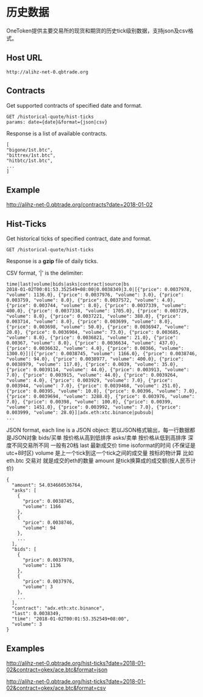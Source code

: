 历史数据
===

OneToken提供主要交易所的现货和期货的历史tick级别数据，支持json及csv格式。

Host URL
---
```
http://alihz-net-0.qbtrade.org
```

Contracts
---
Get supported contracts of specified date and format.

```$xslt
GET /historical-quote/hist-ticks
params: date={date}&format={json|csv}
```
Response is a list of available contracts. 
```$xslt
[
"bigone/1st.btc",
"bittrex/1st.btc",
"hitbtc/1st.btc",
...
]
```
## Example

http://alihz-net-0.qbtrade.org/contracts?date=2018-01-02

Hist-Ticks
---
Get historical ticks of specified contract, date and format.

```$xslt
GET /historical-quote/hist-ticks
```
Response is a **gzip** file of daily ticks.

CSV format, '|' is the delimiter:
```$xslt
time|last|volume|bids|asks|contract|source|bs
2018-01-02T00:01:53.352549+08:00|0.0038349|3.0|[{"price": 0.0037978, "volume": 1136.0}, {"price": 0.0037976, "volume": 3.0}, {"price": 0.003759, "volume": 8.0}, {"price": 0.0037572, "volume": 4.0}, {"price": 0.003744, "volume": 8.0}, {"price": 0.0037339, "volume": 400.0}, {"price": 0.0037338, "volume": 1705.0}, {"price": 0.003729, "volume": 8.0}, {"price": 0.0037221, "volume": 388.0}, {"price": 0.003714, "volume": 8.0}, {"price": 0.003699, "volume": 8.0}, {"price": 0.003698, "volume": 50.0}, {"price": 0.0036947, "volume": 20.0}, {"price": 0.0036904, "volume": 73.0}, {"price": 0.003685, "volume": 8.0}, {"price": 0.0036821, "volume": 21.0}, {"price": 0.00367, "volume": 8.0}, {"price": 0.0036634, "volume": 437.0}, {"price": 0.0036632, "volume": 4.0}, {"price": 0.00366, "volume": 1300.0}]|[{"price": 0.0038745, "volume": 1166.0}, {"price": 0.0038746, "volume": 94.0}, {"price": 0.0038977, "volume": 400.0}, {"price": 0.0038979, "volume": 117.0}, {"price": 0.0039, "volume": 35.0}, {"price": 0.0039114, "volume": 44.0}, {"price": 0.003913, "volume": 7.0}, {"price": 0.003915, "volume": 44.0}, {"price": 0.0039264, "volume": 4.0}, {"price": 0.003929, "volume": 7.0}, {"price": 0.003944, "volume": 7.0}, {"price": 0.0039468, "volume": 251.0}, {"price": 0.00395, "volume": 10.0}, {"price": 0.00396, "volume": 7.0}, {"price": 0.0039694, "volume": 3288.0}, {"price": 0.003976, "volume": 7.0}, {"price": 0.00398, "volume": 100.0}, {"price": 0.00399, "volume": 1451.0}, {"price": 0.003992, "volume": 7.0}, {"price": 0.003999, "volume": 28.0}]|adx.eth:xtc.binance|pubsub|
...
```
JSON format, each line is a JSON object:
若以JSON格式输出，每一行数据都是JSON对象
bids/买单 按价格从高到低排序 asks/卖单 按价格从低到高排序 深度不同交易所不同 一般有20档
last 最新成交价
time isoformat的时间 (不保证是utc+8时区)
volume 是上一个tick到这一个tick之间的成交量 按标的物计算 比如 eth.btc 交易对 就是成交的eth的数量
amount 是tick换算成的成交额(按人民币计价)
```$xslt
{
  "amount": 54.034660536764,
  "asks": [
    {
      "price": 0.0038745,
      "volume": 1166
    },
    {
      "price": 0.0038746,
      "volume": 94
    },
    ...
  ],
  "bids": [
    {
      "price": 0.0037978,
      "volume": 1136
    },
    {
      "price": 0.0037976,
      "volume": 3
    },
    ...
  ],
  "contract": "adx.eth:xtc.binance",
  "last": 0.0038349,
  "time": "2018-01-02T00:01:53.352549+08:00",
  "volume": 3
}
```

## Examples

http://alihz-net-0.qbtrade.org/hist-ticks?date=2018-01-02&contract=okex/ace.btc&format=json

http://alihz-net-0.qbtrade.org/hist-ticks?date=2018-01-02&contract=okex/ace.btc&format=csv


